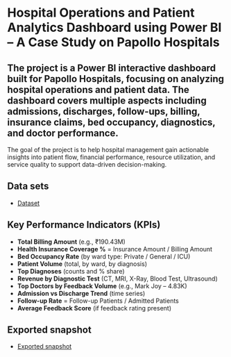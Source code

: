 # Hospital Operations and Patient Analytics Dashboard using Power BI – A Case Study on Papollo Hospitals
## The project is a Power BI interactive dashboard built for Papollo Hospitals, focusing on analyzing hospital operations and patient data. The dashboard covers multiple aspects including admissions, discharges, follow-ups, billing, insurance claims, bed occupancy, diagnostics, and doctor performance.

The goal of the project is to help hospital management gain actionable insights into patient flow, financial performance, resource utilization, and service quality to support data-driven decision-making.
## Data sets
- <a href="https://github.com/Adhi9398/Power-Bi--Dashboard/blob/main/Papollo-Healtcare-Dataset.xlsx">Dataset</a>

## Key Performance Indicators (KPIs)
- **Total Billing Amount** (e.g., ₹190.43M)  
- **Health Insurance Coverage %** = Insurance Amount / Billing Amount  
- **Bed Occupancy Rate** (by ward type: Private / General / ICU)  
- **Patient Volume** (total, by ward, by diagnosis)  
- **Top Diagnoses** (counts and % share)  
- **Revenue by Diagnostic Test** (CT, MRI, X-Ray, Blood Test, Ultrasound)  
- **Top Doctors by Feedback Volume** (e.g., Mark Joy – 4.83K)  
- **Admission vs Discharge Trend** (time series)  
- **Follow-up Rate** = Follow-up Patients / Admitted Patients  
- **Average Feedback Score** (if feedback rating present)
## Exported snapshot
- <a href="https://github.com/Adhi9398/Power-Bi--Dashboard/blob/main/Papollo%20power%20bi%20project.pdf">Exported snapshot</a>
